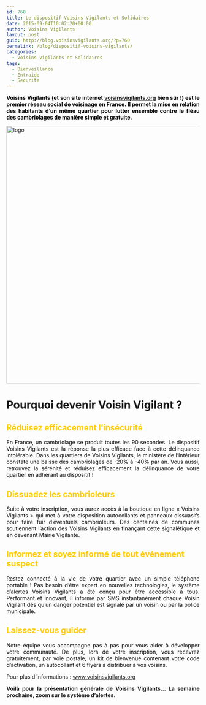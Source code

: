 ```yaml
---
id: 760
title: Le dispositif Voisins Vigilants et Solidaires
date: 2015-09-04T10:02:20+00:00
author: Voisins Vigilants
layout: post
guid: http://blog.voisinsvigilants.org/?p=760
permalink: /blog/dispositif-voisins-vigilants/
categories:
  - Voisins Vigilants et Solidaires
tags:
  - Bienveillance
  - Entraide
  - Securite
---
```

<p style="text-align: justify;">
  <span style="color: #000000;"><strong>Voisins Vigilants (et son site internet <a href="http://www.voisinsvigilants.org">voisinsvigilants.org</a> bien sûr !) est le premier réseau social de voisinage en France. Il permet la mise en relation des habitants d&rsquo;un même quartier pour lutter ensemble contre le fléau des cambriolages de manière simple et gratuite. </strong></span>
</p>

[<img class="aligncenter size-full wp-image-771" src="./../../images/2015/08/logo.jpg" alt="logo" width="1734" height="672" />](./../../images/2015/08/logo.jpg)

# Pourquoi devenir Voisin Vigilant ?

<h2 style="color: #e89a0b;">
  <strong><span style="color: #ffcc00;">Réduisez efficacement l&rsquo;insécurité</span></strong>
</h2>

<p style="color: #6c7279; text-align: justify;">
  <span style="color: #000000;">En France, un cambriolage se produit toutes les 90 secondes. Le dispositif Voisins Vigilants est la réponse la plus efficace face à cette délinquance intolérable. Dans les quartiers de Voisins Vigilants, le ministère de l’Intérieur constate une baisse des cambriolages de -20% à -40% par an. Vous aussi, retrouvez la sérénité et réduisez efficacement la délinquance de votre quartier en adhérant au dispositif !</span>
</p>

<h2 style="color: #e89a0b;">
  <span style="color: #ffcc00;"><strong>Dissuadez les cambrioleurs</strong></span>
</h2>

<p style="text-align: justify;">
  <span style="color: #000000;">Suite à votre inscription, vous aurez accès à la boutique en ligne « Voisins Vigilants » qui met à votre disposition autocollants et panneaux dissuasifs pour faire fuir d’éventuels cambrioleurs. Des centaines de communes soutiennent l&rsquo;action des Voisins Vigilants en finançant cette signalétique et en devenant Mairie Vigilante.</span>
</p>

<h2 style="color: #e89a0b;">
  <span style="color: #ffcc00;"><strong>Informez et soyez informé de tout événement suspect</strong></span>
</h2>

<p style="color: #6c7279; text-align: justify;">
  <span style="color: #000000;">Restez connecté à la vie de votre quartier avec un simple téléphone portable ! Pas besoin d&rsquo;être expert en nouvelles technologies, le système d&rsquo;alertes Voisins Vigilants a été conçu pour être accessible à tous. Performant et innovant, il informe par SMS instantanément chaque Voisin Vigilant dès qu&rsquo;un danger potentiel est signalé par un voisin ou par la police municipale.</span>
</p>

<h2 style="color: #e89a0b;">
  <span style="color: #ffcc00;"><strong>Laissez-vous guider</strong></span>
</h2>

<p style="text-align: justify;">
  <span style="color: #000000;">Notre équipe vous accompagne pas à pas pour vous aider à développer votre communauté. De plus, lors de votre inscription, vous recevrez gratuitement, par voie postale, un kit de bienvenue contenant votre code d&rsquo;activation, un autocollant et 6 flyers à distribuer à vos voisins.</span>
</p>

<p style="text-align: justify;">
  Pour plus d&rsquo;informations : <a href="http://www.voisinsvigilants.org">www.voisinsvigilants.org</a>
</p>

<p style="text-align: justify;">
  <strong>Voilà pour la présentation générale de Voisins Vigilants&#8230; La semaine prochaine, zoom sur le système d&rsquo;alertes.</strong>
</p>
